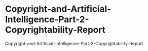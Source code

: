 # Copyright-and-Artificial-Intelligence-Part-2-Copyrightability-Report
Copyright-and-Artificial-Intelligence-Part-2-Copyrightability-Report
